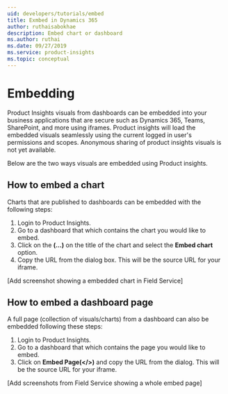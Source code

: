 ```yaml
---
uid: developers/tutorials/embed
title: Exmbed in Dynamics 365
author: ruthaisabokhae
description: Embed chart or dashboard
ms.author: ruthai
ms.date: 09/27/2019
ms.service: product-insights
ms.topic: conceptual
---
```


# Embedding
Product Insights visuals from dashboards can be embedded into your business applications that are secure such as Dynamics 365, Teams, SharePoint, and more using iframes. Product insights will load the embedded visuals seamlessly using the current logged in user's permissions and scopes. Anonymous sharing of product insights visuals is not yet available.

Below are the two ways visuals are embedded using Product insights.

## How to embed a chart 
Charts that are published to dashboards can be embedded with the following steps:
1.	Login to Product Insights.
2.	Go to a dashboard that which contains the chart you would like to embed.
3.	Click on the **(…)** on the title of the chart and select the **Embed chart** option.
5.	Copy the URL from the dialog box. This will be the source URL for your iframe.
 
[Add screenshot showing a embedded chart in Field Service]

## How to embed a dashboard page
A full page (collection of visuals/charts) from a dashboard can also be embedded following these steps:
1.	Login to Product Insights.
2.	Go to a dashboard that which contains the page you would like to embed.
3.	Click on **Embed Page(</>)** and copy the URL from the dialog. This will be the source URL for your iframe.

 [Add screenshots from Field Service showing a whole embed page]
